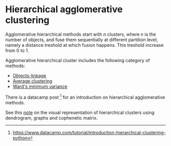 # Hierarchical agglomerative clustering

Agglomerative hierarchical methods start with $n$ clusters, where $n$ is the number of objects, and fuse them sequentially at different partition level, 
namely a distance treshold at which fusion happens. This treshold increase from 0 to 1.

Agglomerative hierarchical cluster includes the following category of methods:
- [Objects-linkage](../28)
- [Average clustering](../34)
- [Ward's minimum variance](../39)

There is a datacamp post [^1] for an introduction on hierarchical agglomerative methods.

See this [note](../33) on the visual representation of hierarchical clusters
using dendrogram, graphs and cophenetic matrix.

[^1]: <https://www.datacamp.com/tutorial/introduction-hierarchical-clustering-python>
